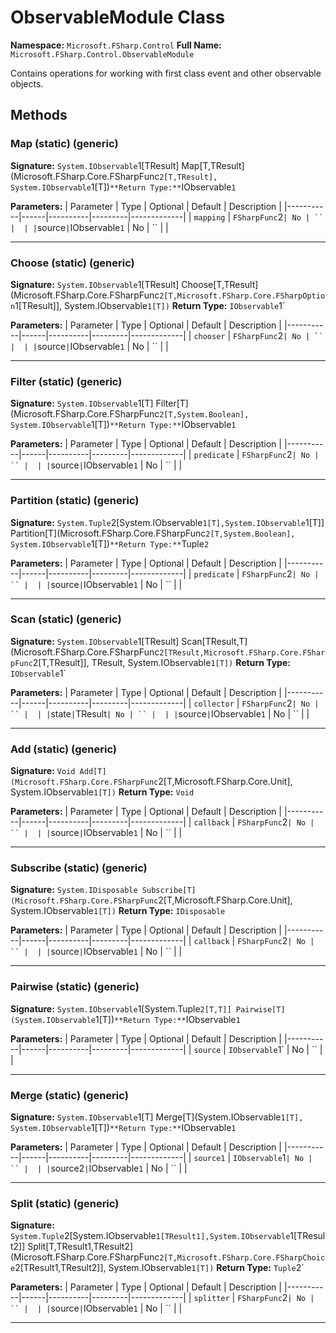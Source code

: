 # ObservableModule Class

**Namespace:** `Microsoft.FSharp.Control`
**Full Name:** `Microsoft.FSharp.Control.ObservableModule`

Contains operations for working with first class event and other observable objects.

## Methods

### Map (static) (generic)

**Signature:** `System.IObservable`1[TResult] Map[T,TResult](Microsoft.FSharp.Core.FSharpFunc`2[T,TResult], System.IObservable`1[T])`
**Return Type:** `IObservable`1`

**Parameters:**
| Parameter | Type | Optional | Default | Description |
|-----------|------|----------|---------|-------------|
| `mapping` | `FSharpFunc`2` | No | `` |  |
| `source` | `IObservable`1` | No | `` |  |

---

### Choose (static) (generic)

**Signature:** `System.IObservable`1[TResult] Choose[T,TResult](Microsoft.FSharp.Core.FSharpFunc`2[T,Microsoft.FSharp.Core.FSharpOption`1[TResult]], System.IObservable`1[T])`
**Return Type:** `IObservable`1`

**Parameters:**
| Parameter | Type | Optional | Default | Description |
|-----------|------|----------|---------|-------------|
| `chooser` | `FSharpFunc`2` | No | `` |  |
| `source` | `IObservable`1` | No | `` |  |

---

### Filter (static) (generic)

**Signature:** `System.IObservable`1[T] Filter[T](Microsoft.FSharp.Core.FSharpFunc`2[T,System.Boolean], System.IObservable`1[T])`
**Return Type:** `IObservable`1`

**Parameters:**
| Parameter | Type | Optional | Default | Description |
|-----------|------|----------|---------|-------------|
| `predicate` | `FSharpFunc`2` | No | `` |  |
| `source` | `IObservable`1` | No | `` |  |

---

### Partition (static) (generic)

**Signature:** `System.Tuple`2[System.IObservable`1[T],System.IObservable`1[T]] Partition[T](Microsoft.FSharp.Core.FSharpFunc`2[T,System.Boolean], System.IObservable`1[T])`
**Return Type:** `Tuple`2`

**Parameters:**
| Parameter | Type | Optional | Default | Description |
|-----------|------|----------|---------|-------------|
| `predicate` | `FSharpFunc`2` | No | `` |  |
| `source` | `IObservable`1` | No | `` |  |

---

### Scan (static) (generic)

**Signature:** `System.IObservable`1[TResult] Scan[TResult,T](Microsoft.FSharp.Core.FSharpFunc`2[TResult,Microsoft.FSharp.Core.FSharpFunc`2[T,TResult]], TResult, System.IObservable`1[T])`
**Return Type:** `IObservable`1`

**Parameters:**
| Parameter | Type | Optional | Default | Description |
|-----------|------|----------|---------|-------------|
| `collector` | `FSharpFunc`2` | No | `` |  |
| `state` | `TResult` | No | `` |  |
| `source` | `IObservable`1` | No | `` |  |

---

### Add (static) (generic)

**Signature:** `Void Add[T](Microsoft.FSharp.Core.FSharpFunc`2[T,Microsoft.FSharp.Core.Unit], System.IObservable`1[T])`
**Return Type:** `Void`

**Parameters:**
| Parameter | Type | Optional | Default | Description |
|-----------|------|----------|---------|-------------|
| `callback` | `FSharpFunc`2` | No | `` |  |
| `source` | `IObservable`1` | No | `` |  |

---

### Subscribe (static) (generic)

**Signature:** `System.IDisposable Subscribe[T](Microsoft.FSharp.Core.FSharpFunc`2[T,Microsoft.FSharp.Core.Unit], System.IObservable`1[T])`
**Return Type:** `IDisposable`

**Parameters:**
| Parameter | Type | Optional | Default | Description |
|-----------|------|----------|---------|-------------|
| `callback` | `FSharpFunc`2` | No | `` |  |
| `source` | `IObservable`1` | No | `` |  |

---

### Pairwise (static) (generic)

**Signature:** `System.IObservable`1[System.Tuple`2[T,T]] Pairwise[T](System.IObservable`1[T])`
**Return Type:** `IObservable`1`

**Parameters:**
| Parameter | Type | Optional | Default | Description |
|-----------|------|----------|---------|-------------|
| `source` | `IObservable`1` | No | `` |  |

---

### Merge (static) (generic)

**Signature:** `System.IObservable`1[T] Merge[T](System.IObservable`1[T], System.IObservable`1[T])`
**Return Type:** `IObservable`1`

**Parameters:**
| Parameter | Type | Optional | Default | Description |
|-----------|------|----------|---------|-------------|
| `source1` | `IObservable`1` | No | `` |  |
| `source2` | `IObservable`1` | No | `` |  |

---

### Split (static) (generic)

**Signature:** `System.Tuple`2[System.IObservable`1[TResult1],System.IObservable`1[TResult2]] Split[T,TResult1,TResult2](Microsoft.FSharp.Core.FSharpFunc`2[T,Microsoft.FSharp.Core.FSharpChoice`2[TResult1,TResult2]], System.IObservable`1[T])`
**Return Type:** `Tuple`2`

**Parameters:**
| Parameter | Type | Optional | Default | Description |
|-----------|------|----------|---------|-------------|
| `splitter` | `FSharpFunc`2` | No | `` |  |
| `source` | `IObservable`1` | No | `` |  |

---